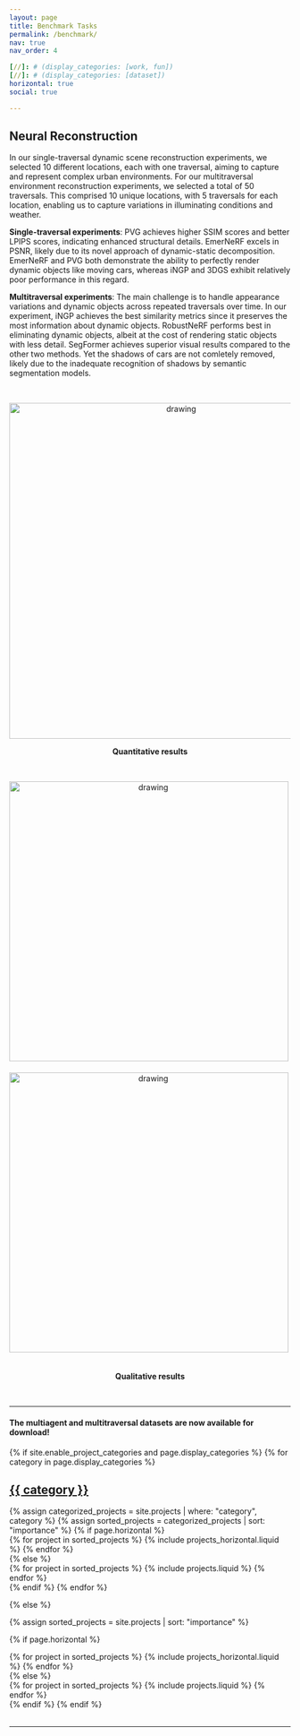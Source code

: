 ```yaml
---
layout: page
title: Benchmark Tasks
permalink: /benchmark/
nav: true
nav_order: 4

[//]: # (display_categories: [work, fun])
[//]: # (display_categories: [dataset])
horizontal: true
social: true

---
```


## Neural Reconstruction

In our single-traversal dynamic scene reconstruction experiments, we selected 10 different locations, each with one traversal, aiming to capture and represent complex urban environments. 
For our multitraversal environment reconstruction experiments, we selected a total of 50 traversals. This comprised 10 unique locations, with 5 traversals for each location, enabling us to capture variations in illuminating conditions and weather.


**Single-traversal experiments**: 
PVG achieves higher SSIM scores and better LPIPS scores, indicating enhanced structural details. 
EmerNeRF excels in PSNR, likely due to its novel approach of dynamic-static decomposition. 
EmerNeRF and PVG both demonstrate the ability to perfectly render dynamic objects like moving cars, whereas iNGP and 3DGS exhibit relatively poor performance in this regard.

**Multitraversal experiments**:
The main challenge is to handle appearance variations and dynamic objects across repeated traversals over time.
In our experiment, iNGP achieves the best similarity metrics since it preserves the most information about dynamic objects. 
RobustNeRF performs best in eliminating dynamic objects, albeit at the cost of rendering static objects with less detail. 
SegFormer achieves superior visual results compared to the other two methods. 
Yet the shadows of cars are not comletely removed, likely due to the inadequate recognition of shadows by semantic segmentation models.

<br/>

<p style="text-align: center;">
    <img src="/MARS/assets/img/nerf_quantitative_result.png" alt="drawing" style="width:600px;"/>
</p>

<p style="text-align: center;">
    <span style="font-weight: bold;">Quantitative results</span>
</p>

<br/>

<p style="text-align: center;">
    <img src="/MARS/assets/img/nerf_qualitative_1.jpg" alt="drawing" style="width:500px; margin: 0 20px 20px 0;"/>
    <img src="/MARS/assets/img/nerf_qualitative_2.jpg" alt="drawing" style="width:500px; margin: 0 20px 20px 0;"/>
</p>

<p style="text-align: center;">
    <span style="font-weight: bold; text-align: center;">Qualitative results</span>
</p>

<br/>

---


#### The multiagent and multitraversal datasets are now available for download!

<!-- pages/datasets.md -->
<div class="projects">
{% if site.enable_project_categories and page.display_categories %}
  <!-- Display categorized projects -->
  {% for category in page.display_categories %}
  <a id="{{ category }}" href=".#{{ category }}">
    <h2 class="category">{{ category }}</h2>
  </a>
  {% assign categorized_projects = site.projects | where: "category", category %}
  {% assign sorted_projects = categorized_projects | sort: "importance" %}
  <!-- Generate cards for each project -->
  {% if page.horizontal %}
  <div class="container">
    <div class="row row-cols-1 row-cols-md-2">
    {% for project in sorted_projects %}
      {% include projects_horizontal.liquid %}
    {% endfor %}
    </div>
  </div>
  {% else %}
  <div class="row row-cols-1 row-cols-md-3">
    {% for project in sorted_projects %}
      {% include projects.liquid %}
    {% endfor %}
  </div>
  {% endif %}
  {% endfor %}

{% else %}

<!-- Display projects without categories -->

{% assign sorted_projects = site.projects | sort: "importance" %}

  <!-- Generate cards for each project -->

{% if page.horizontal %}

  <div class="container">
    <div class="row row-cols-1 row-cols-md-2">
    {% for project in sorted_projects %}
      {% include projects_horizontal.liquid %}
    {% endfor %}
    </div>
  </div>
  {% else %}
  <div class="row row-cols-1 row-cols-md-3">
    {% for project in sorted_projects %}
      {% include projects.liquid %}
    {% endfor %}
  </div>
  {% endif %}
{% endif %}
</div>

<br/>

---
